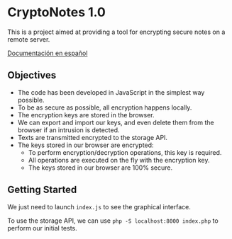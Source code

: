 # CryptoNotes 1.0

This is a project aimed at providing a tool for encrypting secure notes on a remote server.

[Documentación en español](README.es.md)

## Objectives
* The code has been developed in JavaScript in the simplest way possible.
* To be as secure as possible, all encryption happens locally.
* The encryption keys are stored in the browser.
* We can export and import our keys, and even delete them from the browser if an intrusion is detected.
* Texts are transmitted encrypted to the storage API.
* The keys stored in our browser are encrypted:
    * To perform encryption/decryption operations, this key is required.
    * All operations are executed on the fly with the encryption key.
    * The keys stored in our browser are 100% secure.

## Getting Started

We just need to launch `index.js` to see the graphical interface.

To use the storage API, we can use `php -S localhost:8000 index.php` to perform our initial tests.